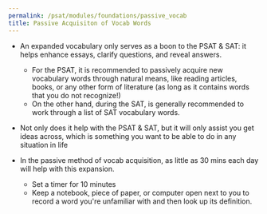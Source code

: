 ```yaml
---
permalink: /psat/modules/foundations/passive_vocab
title: Passive Acquisiton of Vocab Words
---
```


* An expanded vocabulary only serves as a boon to the PSAT & SAT: it helps enhance essays, clarify questions, and reveal answers. 
  * For the PSAT, it is recommended to passively acquire new vocabulary words through natural means, like reading articles, books, or any other form of literature (as long as it contains words that you do not recognize!)
  * On the other hand, during the SAT, is generally recommended to work through a list of SAT vocabulary words.

* Not only does it help with the PSAT & SAT, but it will only assist you get ideas across, which is something you want to be able to do in any situation in life

* In the passive method of vocab acquisition, as little as 30 mins each day will help with this expansion.
  * Set a timer for 10 minutes
  * Keep a notebook, piece of paper, or computer open next to you to record a word you're unfamiliar with and then look up its definition.
